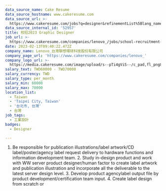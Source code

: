 ```yaml
---
data_source_name: Cake Resume
data_source_hostname: www.cakeresume.com
data_source_url: >-
  https://www.cakeresume.com/jobs?q=designer&refinementList%5Blang_name%5D%5B0%5D=English&refinementList%5Bsalary_type%5D=per_year
data_source_internal_id: '52957'
title: 校招2023 Graphic Designer
job_url: >-
  https://www.cakeresume.com/companies/lenovo_/jobs/school-recruitment-2023-graphich-designer
date: 2023-02-13T09:40:22.472Z
company_name: Lenovo_台灣聯想環球科技股份有限公司
company_page_url: 'https://www.cakeresume.com/companies/lenovo_'
company_logo_url: >-
  https://media.cakeresume.com/image/upload/s--pTi4gViS--/c_pad,fl_png8,h_200,w_200/v1671688212/ehgagkjuwio35ip4chdt.png
salary_text: TWD60000 - TWD70000
salary_currency: TWD
salary_type: per_month
salary_min: 60000
salary_max: 70000
location_list:
  - Taiwan
  - 'Taipei City, Taiwan'
  - '台北市, 台灣'
  - 台灣
job_tags:
  - 工業設計
badges:
  - Designer

---
```


1. Be responsible for publication illustrations/label artwork/CD label/poster/agency label request delivery to hardware functions and information development team. 2. Study in-design product and work with WW server product designer/human factor to create label artwork and publication illustration and incorporate all the deliverable to the latest server design level. 3. Develop product agencylabel output file by product development/certification team input. 4. Create label design from scratch or 